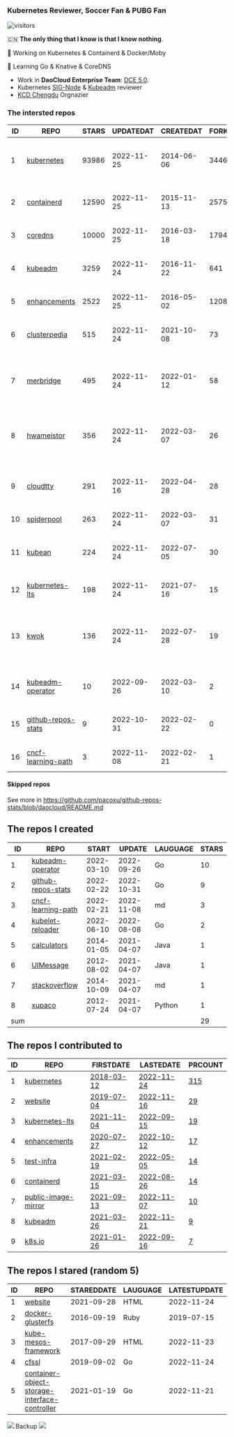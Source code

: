 ### Kubernetes Reviewer, Soccer Fan & PUBG Fan
![visitors](https://visitor-badge.glitch.me/badge?page_id=pacoxu.pacoxu&left_color=green&right_color=red)
 
 🇨🇳 **The only thing that I know is that I know nothing**. 
 
 🔭 Working on Kubernetes & Containerd & Docker/Moby
 
 🌱 Learning Go & Knative & CoreDNS

- Work in **DaoCloud Enterprise Team**: [DCE 5.0](https://www.daocloud.io/dce_5.0).
- Kubernetes [SIG-Node](https://github.com/kubernetes/community/blob/master/sig-node/README.md) & [Kubeadm](https://github.com/kubernetes/kubeadm/) reviewer
- [KCD Chengdu](https://community.cncf.io/kcd-chengdu/) Orgnazier


<!--START_SECTION:github_repos-->
### The intersted repos
| ID |                                REPO                                | STARS | UPDATEDAT  | CREATEDAT  | FORKSCOUNT |                                  DESCRIPTIONS                                  |
|----|--------------------------------------------------------------------|-------|------------|------------|------------|--------------------------------------------------------------------------------|
|  1 | [kubernetes](https://github.com/kubernetes/kubernetes)             | 93986 | 2022-11-25 | 2014-06-06 |      34461 | Production-Grade Container Scheduling and Management                           |
|  2 | [containerd](https://github.com/containerd/containerd)             | 12590 | 2022-11-25 | 2015-11-13 |       2575 | An open and reliable container runtime                                         |
|  3 | [coredns](https://github.com/coredns/coredns)                      | 10000 | 2022-11-25 | 2016-03-18 |       1794 | CoreDNS is a DNS server that chains plugins                                    |
|  4 | [kubeadm](https://github.com/kubernetes/kubeadm)                   |  3259 | 2022-11-24 | 2016-11-22 |        641 | Aggregator for issues filed against kubeadm                                    |
|  5 | [enhancements](https://github.com/kubernetes/enhancements)         |  2522 | 2022-11-25 | 2016-05-02 |       1208 | Enhancements tracking repo for Kubernetes                                      |
|  6 | [clusterpedia](https://github.com/clusterpedia-io/clusterpedia)    |   515 | 2022-11-24 | 2021-10-08 |         73 | The Encyclopedia of Kubernetes clusters                                        |
|  7 | [merbridge](https://github.com/merbridge/merbridge)                |   495 | 2022-11-24 | 2022-01-12 |         58 | Use eBPF to speed up your Service Mesh like crossing an Einstein-Rosen Bridge. |
|  8 | [hwameistor](https://github.com/hwameistor/hwameistor)             |   356 | 2022-11-24 | 2022-03-07 |         26 | Hwameistor is an HA local storage system for cloud-native stateful workloads.  |
|  9 | [cloudtty](https://github.com/cloudtty/cloudtty)                   |   291 | 2022-11-16 | 2022-04-28 |         28 | A Friendly Kubernetes CloudShell (Web Terminal) !                              |
| 10 | [spiderpool](https://github.com/spidernet-io/spiderpool)           |   263 | 2022-11-24 | 2022-03-07 |         31 | kubernetes ipam                                                                |
| 11 | [kubean](https://github.com/kubean-io/kubean)                      |   224 | 2022-11-24 | 2022-07-05 |         30 |  :seedling: Kubernetes lifecycle management operator based on kubespray.       |
| 12 | [kubernetes-lts](https://github.com/klts-io/kubernetes-lts)        |   198 | 2022-11-24 | 2021-07-16 |         15 | Kubernetes LTS(long term support)                                              |
| 13 | [kwok](https://github.com/kubernetes-sigs/kwok)                    |   136 | 2022-11-24 | 2022-07-28 |         19 | Kubernetes WithOut Kubelet -  Simulates thousands of Nodes and Clusters.       |
| 14 | [kubeadm-operator](https://github.com/pacoxu/kubeadm-operator)     |    10 | 2022-09-26 | 2022-03-10 |          2 | Test work on the design of kubeadm operator                                    |
| 15 | [github-repos-stats](https://github.com/pacoxu/github-repos-stats) |     9 | 2022-10-31 | 2022-02-22 |          0 | Collect Repos Star/Fork/Watch Counts Everyday                                  |
| 16 | [cncf-learning-path](https://github.com/pacoxu/cncf-learning-path) |     3 | 2022-11-08 | 2022-02-21 |          1 | record my learning CNCF related path                                           |



#### Skipped repos
<!--END_SECTION:github_repos-->
See more in https://github.com/pacoxu/github-repos-stats/blob/daocloud/README.md


<!--START_SECTION:my_github-->
## The repos I created
| ID  |                                REPO                                |   START    |   UPDATE   | LAUGUAGE | STARS |
|-----|--------------------------------------------------------------------|------------|------------|----------|-------|
|   1 | [kubeadm-operator](https://github.com/pacoxu/kubeadm-operator)     | 2022-03-10 | 2022-09-26 | Go       |    10 |
|   2 | [github-repos-stats](https://github.com/pacoxu/github-repos-stats) | 2022-02-22 | 2022-10-31 | Go       |     9 |
|   3 | [cncf-learning-path](https://github.com/pacoxu/cncf-learning-path) | 2022-02-21 | 2022-11-08 | md       |     3 |
|   4 | [kubelet-reloader](https://github.com/pacoxu/kubelet-reloader)     | 2022-06-10 | 2022-08-08 | Go       |     2 |
|   5 | [calculators](https://github.com/pacoxu/calculators)               | 2014-01-05 | 2021-04-07 | Java     |     1 |
|   6 | [UIMessage](https://github.com/pacoxu/UIMessage)                   | 2012-08-02 | 2021-04-07 | Java     |     1 |
|   7 | [stackoverflow](https://github.com/pacoxu/stackoverflow)           | 2014-10-09 | 2021-04-07 | md       |     1 |
|   8 | [xupaco](https://github.com/pacoxu/xupaco)                         | 2012-07-24 | 2021-04-07 | Python   |     1 |
| sum |                                                                    |            |            |          |    29 |

## The repos I contributed to
| ID |                                  REPO                                  |                               FIRSTDATE                               |                               LASTEDATE                                |                                        PRCOUNT                                        |
|----|------------------------------------------------------------------------|-----------------------------------------------------------------------|------------------------------------------------------------------------|---------------------------------------------------------------------------------------|
|  1 | [kubernetes](https://github.com/kubernetes/kubernetes)                 | [2018-03-12](https://github.com/kubernetes/kubernetes/pull/61040)     | [2022-11-24](https://github.com/kubernetes/kubernetes/pull/114108)     | [315](https://github.com/kubernetes/kubernetes/pulls?q=is%3Apr+author%3Apacoxu)       |
|  2 | [website](https://github.com/kubernetes/website)                       | [2019-07-04](https://github.com/kubernetes/website/pull/15285)        | [2022-11-16](https://github.com/kubernetes/website/pull/37925)         | [29](https://github.com/kubernetes/website/pulls?q=is%3Apr+author%3Apacoxu)           |
|  3 | [kubernetes-lts](https://github.com/klts-io/kubernetes-lts)            | [2021-11-04](https://github.com/klts-io/kubernetes-lts/pull/94)       | [2022-09-15](https://github.com/klts-io/kubernetes-lts/pull/174)       | [19](https://github.com/klts-io/kubernetes-lts/pulls?q=is%3Apr+author%3Apacoxu)       |
|  4 | [enhancements](https://github.com/kubernetes/enhancements)             | [2020-07-27](https://github.com/kubernetes/enhancements/pull/1907)    | [2022-10-12](https://github.com/kubernetes/enhancements/pull/3612)     | [17](https://github.com/kubernetes/enhancements/pulls?q=is%3Apr+author%3Apacoxu)      |
|  5 | [test-infra](https://github.com/kubernetes/test-infra)                 | [2021-02-19](https://github.com/kubernetes/test-infra/pull/20909)     | [2022-05-05](https://github.com/kubernetes/test-infra/pull/26210)      | [14](https://github.com/kubernetes/test-infra/pulls?q=is%3Apr+author%3Apacoxu)        |
|  6 | [containerd](https://github.com/containerd/containerd)                 | [2021-03-15](https://github.com/containerd/containerd/pull/5200)      | [2022-08-26](https://github.com/containerd/containerd/pull/7327)       | [14](https://github.com/containerd/containerd/pulls?q=is%3Apr+author%3Apacoxu)        |
|  7 | [public-image-mirror](https://github.com/DaoCloud/public-image-mirror) | [2021-09-13](https://github.com/DaoCloud/public-image-mirror/pull/13) | [2022-11-07](https://github.com/DaoCloud/public-image-mirror/pull/260) | [10](https://github.com/DaoCloud/public-image-mirror/pulls?q=is%3Apr+author%3Apacoxu) |
|  8 | [kubeadm](https://github.com/kubernetes/kubeadm)                       | [2021-03-26](https://github.com/kubernetes/kubeadm/pull/2421)         | [2022-11-21](https://github.com/kubernetes/kubeadm/pull/2783)          | [9](https://github.com/kubernetes/kubeadm/pulls?q=is%3Apr+author%3Apacoxu)            |
|  9 | [k8s.io](https://github.com/kubernetes/k8s.io)                         | [2021-01-26](https://github.com/kubernetes/k8s.io/pull/1577)          | [2022-09-16](https://github.com/kubernetes/k8s.io/pull/4222)           | [7](https://github.com/kubernetes/k8s.io/pulls?q=is%3Apr+author%3Apacoxu)             |

## The repos I stared (random 5)
| ID |                                                               REPO                                                                | STAREDDATE | LAUGUAGE | LATESTUPDATE |
|----|-----------------------------------------------------------------------------------------------------------------------------------|------------|----------|--------------|
|  1 | [website](https://github.com/kubernetes/website)                                                                                  | 2021-09-28 | HTML     | 2022-11-24   |
|  2 | [docker-glusterfs](https://github.com/paulczar/docker-glusterfs)                                                                  | 2016-09-19 | Ruby     | 2019-07-15   |
|  3 | [kube-mesos-framework](https://github.com/kubernetes-retired/kube-mesos-framework)                                                | 2017-09-29 | HTML     | 2022-11-23   |
|  4 | [cfssl](https://github.com/cloudflare/cfssl)                                                                                      | 2019-09-02 | Go       | 2022-11-24   |
|  5 | [container-object-storage-interface-controller](https://github.com/kubernetes-sigs/container-object-storage-interface-controller) | 2021-01-19 | Go       | 2022-11-21   |

<!--END_SECTION:my_github-->

<a href="https://pacoxu.wordpress.com/">
  <img align="left" src="https://github-readme-stats.vercel.app/api?username=pacoxu&show_icons=true" />
</a>

Backup ![](https://komarev.com/ghpvc/?username=pacoxu)

